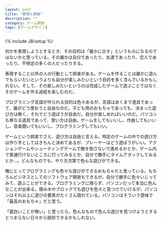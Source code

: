 ```yaml
---
layout: post
title: "表現と娯楽"
description: ""
category: ゲーム開発
tags: [ゲームデザイン]
---
```

{% include JB/setup %}

何かを表現しようとするとき、その目的は「誰かに示す」というものになるのではないかと思っている。その誰かは自分であったり、友達であったり、恋人であったり、不特定の多くの人だったりする。

表現すること以外の人の行動として娯楽がある。ゲームを作ることは誰かに遊んでもらいたいというよりも自分が楽しみたいという目的を多く含んでいるかもしれない。そして、その楽しみたいというのは完成したゲームで遊ぶことではなくそのゲームを作る過程を楽しむのだ。

プログラミング言語が作られる目的は色々あるが、言語はあくまで道具であって、誰がどう使おうと自由なのだ。子ども用のおもちゃであっても、決まった遊び方は無く、それでどう遊ぼうが自由だ。自分が楽しめればいいのだ。パソコンも単なる道具であって、使い方は自由。ゲームをしてもいいし、作曲してもいいし、音楽聞いてもいいし、プログラミングしてもいい。

ゲームという娯楽でさえ、遊び方は自由と言える。特定のゲームの中での遊び方は作り手としてはきちんと決めてあるが、プレーヤーはどう遊ぼうがいい。アクションゲームやシューティングゲームで敵を倒さないで進めるかとか、ゲーム内で普通行けないところに行ってみるとか、自分で勝手にタイムアタックしてみるとか…。どんなものでも、やり方次第で色んな遊びができる。

俺にとってプログラミングも色々な遊びができるおもちゃだと思っている。もちろんビジネスとしてのソフトウェア開発もできるが、自分で勝手に色々いじってみて、遊ぶことができる。プログラミングに限らず、パソコンだって本当に色んなことが出来る。積み木やブロックでも遊びを色々と見つけていけるが、パソコンはそれ以上に遊びの要素がたくさん隠れている。パソコンはそういう意味で「最高のおもちゃ」だと思う。

「面白いことが無い」と思ったら、色んなもので色んな遊びを見つけようとするとつまらない日々から脱却できるかもしれない。
